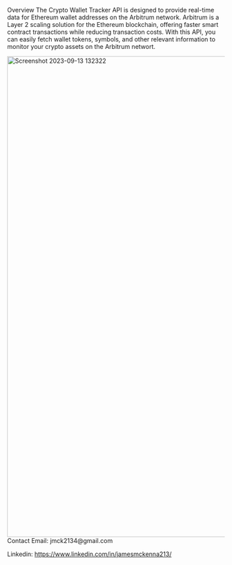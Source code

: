 Overview
The Crypto Wallet Tracker API is designed to provide real-time data for Ethereum wallet addresses on the Arbitrum network. Arbitrum is a Layer 2 scaling solution for the Ethereum blockchain, offering faster smart contract transactions while reducing transaction costs. With this API, you can easily fetch wallet tokens, symbols, and other relevant information to monitor your crypto assets on the Arbitrum networt.

<img width="1115" alt="Screenshot 2023-09-13 132322" src="https://github.com/Jamesm2134/Crypto-Wallet-Tracker-API/assets/132638062/13631eb4-9e10-4b21-a16c-8fa1b639f700">
Contact
Email: jmck2134@gmail.com

Linkedin: https://www.linkedin.com/in/jamesmckenna213/
       
